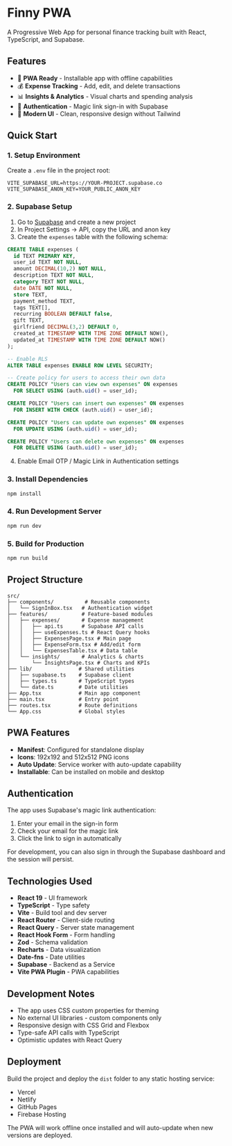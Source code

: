 # Finny PWA

A Progressive Web App for personal finance tracking built with React, TypeScript, and Supabase.

## Features

- 📱 **PWA Ready** - Installable app with offline capabilities
- 💰 **Expense Tracking** - Add, edit, and delete transactions
- 📊 **Insights & Analytics** - Visual charts and spending analysis
- 🔐 **Authentication** - Magic link sign-in with Supabase
- 🎨 **Modern UI** - Clean, responsive design without Tailwind

## Quick Start

### 1. Setup Environment

Create a `.env` file in the project root:

```env
VITE_SUPABASE_URL=https://YOUR-PROJECT.supabase.co
VITE_SUPABASE_ANON_KEY=YOUR_PUBLIC_ANON_KEY
```

### 2. Supabase Setup

1. Go to [Supabase](https://supabase.com) and create a new project
2. In Project Settings → API, copy the URL and anon key
3. Create the `expenses` table with the following schema:

```sql
CREATE TABLE expenses (
  id TEXT PRIMARY KEY,
  user_id TEXT NOT NULL,
  amount DECIMAL(10,2) NOT NULL,
  description TEXT NOT NULL,
  category TEXT NOT NULL,
  date DATE NOT NULL,
  store TEXT,
  payment_method TEXT,
  tags TEXT[],
  recurring BOOLEAN DEFAULT false,
  gift TEXT,
  girlfriend DECIMAL(3,2) DEFAULT 0,
  created_at TIMESTAMP WITH TIME ZONE DEFAULT NOW(),
  updated_at TIMESTAMP WITH TIME ZONE DEFAULT NOW()
);

-- Enable RLS
ALTER TABLE expenses ENABLE ROW LEVEL SECURITY;

-- Create policy for users to access their own data
CREATE POLICY "Users can view own expenses" ON expenses
  FOR SELECT USING (auth.uid() = user_id);

CREATE POLICY "Users can insert own expenses" ON expenses
  FOR INSERT WITH CHECK (auth.uid() = user_id);

CREATE POLICY "Users can update own expenses" ON expenses
  FOR UPDATE USING (auth.uid() = user_id);

CREATE POLICY "Users can delete own expenses" ON expenses
  FOR DELETE USING (auth.uid() = user_id);
```

4. Enable Email OTP / Magic Link in Authentication settings

### 3. Install Dependencies

```bash
npm install
```

### 4. Run Development Server

```bash
npm run dev
```

### 5. Build for Production

```bash
npm run build
```

## Project Structure

```
src/
├── components/          # Reusable components
│   └── SignInBox.tsx   # Authentication widget
├── features/           # Feature-based modules
│   ├── expenses/       # Expense management
│   │   ├── api.ts      # Supabase API calls
│   │   ├── useExpenses.ts # React Query hooks
│   │   ├── ExpensesPage.tsx # Main page
│   │   ├── ExpenseForm.tsx # Add/edit form
│   │   └── ExpensesTable.tsx # Data table
│   └── insights/       # Analytics & charts
│       └── InsightsPage.tsx # Charts and KPIs
├── lib/               # Shared utilities
│   ├── supabase.ts    # Supabase client
│   ├── types.ts       # TypeScript types
│   └── date.ts        # Date utilities
├── App.tsx            # Main app component
├── main.tsx           # Entry point
├── routes.tsx         # Route definitions
└── App.css            # Global styles
```

## PWA Features

- **Manifest**: Configured for standalone display
- **Icons**: 192x192 and 512x512 PNG icons
- **Auto Update**: Service worker with auto-update capability
- **Installable**: Can be installed on mobile and desktop

## Authentication

The app uses Supabase's magic link authentication:

1. Enter your email in the sign-in form
2. Check your email for the magic link
3. Click the link to sign in automatically

For development, you can also sign in through the Supabase dashboard and the session will persist.

## Technologies Used

- **React 19** - UI framework
- **TypeScript** - Type safety
- **Vite** - Build tool and dev server
- **React Router** - Client-side routing
- **React Query** - Server state management
- **React Hook Form** - Form handling
- **Zod** - Schema validation
- **Recharts** - Data visualization
- **Date-fns** - Date utilities
- **Supabase** - Backend as a Service
- **Vite PWA Plugin** - PWA capabilities

## Development Notes

- The app uses CSS custom properties for theming
- No external UI libraries - custom components only
- Responsive design with CSS Grid and Flexbox
- Type-safe API calls with TypeScript
- Optimistic updates with React Query

## Deployment

Build the project and deploy the `dist` folder to any static hosting service:

- Vercel
- Netlify
- GitHub Pages
- Firebase Hosting

The PWA will work offline once installed and will auto-update when new versions are deployed.
